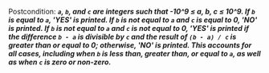 Postcondition: ***`a`, `b`, and `c` are integers such that -10^9 ≤ a, b, c ≤ 10^9. If `b` is equal to `a`, 'YES' is printed. If `b` is not equal to `a` and `c` is equal to 0, 'NO' is printed. If `b` is not equal to `a` and `c` is not equal to 0, 'YES' is printed if the difference `b - a` is divisible by `c` and the result of `(b - a) / c` is greater than or equal to 0; otherwise, 'NO' is printed. This accounts for all cases, including when `b` is less than, greater than, or equal to `a`, as well as when `c` is zero or non-zero.***